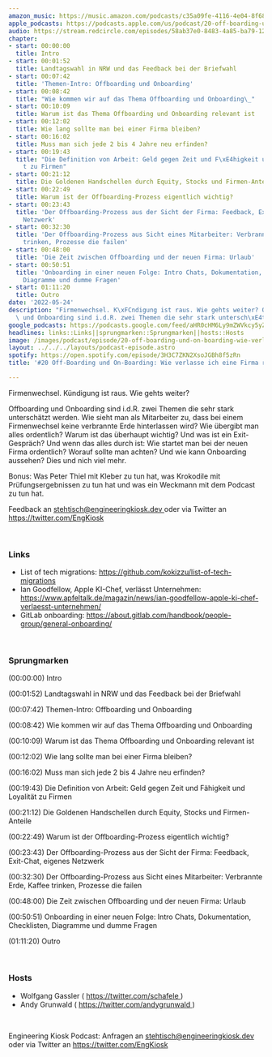 ```yaml
---
amazon_music: https://music.amazon.com/podcasts/c35a09fe-4116-4e04-8f68-77d61b112e46/episodes/f279aaac-4d4e-4580-adc2-1f881582f5d6/engineering-kiosk-20-off-boarding-und-on-boarding-wie-verlasse-ich-eine-firma-richtig
apple_podcasts: https://podcasts.apple.com/us/podcast/20-off-boarding-und-on-boarding-wie-verlasse-ich-eine/id1603082924?i=1000563437834
audio: https://stream.redcircle.com/episodes/58ab37e0-8483-4a85-ba79-12fc1ee84dc9/stream.mp3
chapter:
- start: 00:00:00
  title: Intro
- start: 00:01:52
  title: Landtagswahl in NRW und das Feedback bei der Briefwahl
- start: 00:07:42
  title: 'Themen-Intro: Offboarding und Onboarding'
- start: 00:08:42
  title: "Wie kommen wir auf das Thema Offboarding und Onboarding\_"
- start: 00:10:09
  title: Warum ist das Thema Offboarding und Onboarding relevant ist
- start: 00:12:02
  title: Wie lang sollte man bei einer Firma bleiben?
- start: 00:16:02
  title: Muss man sich jede 2 bis 4 Jahre neu erfinden?
- start: 00:19:43
  title: "Die Definition von Arbeit: Geld gegen Zeit und F\xE4higkeit und Loyalit\xE4\
    t zu Firmen"
- start: 00:21:12
  title: Die Goldenen Handschellen durch Equity, Stocks und Firmen-Anteile
- start: 00:22:49
  title: Warum ist der Offboarding-Prozess eigentlich wichtig?
- start: 00:23:43
  title: 'Der Offboarding-Prozess aus der Sicht der Firma: Feedback, Exit-Chat, eigenes
    Netzwerk'
- start: 00:32:30
  title: 'Der Offboarding-Prozess aus Sicht eines Mitarbeiter: Verbrannte Erde, Kaffee
    trinken, Prozesse die failen'
- start: 00:48:00
  title: 'Die Zeit zwischen Offboarding und der neuen Firma: Urlaub'
- start: 00:50:51
  title: 'Onboarding in einer neuen Folge: Intro Chats, Dokumentation, Checklisten,
    Diagramme und dumme Fragen'
- start: 01:11:20
  title: Outro
date: '2022-05-24'
description: "Firmenwechsel. K\xFCndigung ist raus. Wie gehts weiter? Offboarding\
  \ und Onboarding sind i.d.R. zwei Themen die sehr stark untersch\xE4tzt ..."
google_podcasts: https://podcasts.google.com/feed/aHR0cHM6Ly9mZWVkcy5yZWRjaXJjbGUuY29tLzBlY2ZkZmQ3LWZkYTEtNGMzZC05NTE1LTQ3NjcyN2Y5ZGY1ZQ/episode/NTQ3YTU0YjMtNTNlZC00NmExLTk2ODAtNGEwMTMxNDI3OTdm?sa=X&ved=0CAUQkfYCahcKEwi4xMSxj4L4AhUAAAAAHQAAAAAQNQ
headlines: links::Links||sprungmarken::Sprungmarken||hosts::Hosts
image: /images/podcast/episode/20-off-boarding-und-on-boarding-wie-verlasse-ich-eine-firma-richtig.jpg
layout: ../../../layouts/podcast-episode.astro
spotify: https://open.spotify.com/episode/3H3C7ZKN2XsoJGBh8f5zRn
title: '#20 Off-Boarding und On-Boarding: Wie verlasse ich eine Firma richtig?'

---
```


<p>
   Firmenwechsel. Kündigung ist raus. Wie gehts weiter?
  </p>
  <p>
   Offboarding und Onboarding sind i.d.R. zwei Themen die sehr stark unterschätzt werden. Wie sieht man als Mitarbeiter zu, dass bei einem Firmenwechsel keine verbrannte Erde hinterlassen wird? Wie übergibt man alles ordentlich? Warum ist das überhaupt wichtig? Und was ist ein Exit-Gespräch? Und wenn das alles durch ist: Wie startet man bei der neuen Firma ordentlich? Worauf sollte man achten? Und wie kann Onboarding aussehen? Dies und nich viel mehr.
  </p>
  <p>
   Bonus: Was Peter Thiel mit Kleber zu tun hat, was Krokodile mit Prüfungsergebnissen zu tun hat und was ein Weckmann mit dem Podcast zu tun hat.
  </p>
  <p>
   Feedback an
   <a href="mailto:stehtisch@engineeringkiosk.dev" rel="nofollow">
    stehtisch@engineeringkiosk.dev
   </a>
   oder via Twitter an
   <a href="https://twitter.com/EngKiosk" rel="nofollow">
    https://twitter.com/EngKiosk
   </a>
  </p>
  <p>
   <br/>
  </p>
  <h3 id="links">
   Links
  </h3>
  <ul>
   <li>
    List of tech migrations:
    <a href="https://github.com/kokizzu/list-of-tech-migrations" rel="nofollow">
     https://github.com/kokizzu/list-of-tech-migrations
    </a>
   </li>
   <li>
    Ian Goodfellow, Apple KI-Chef, verlässt Unternehmen:
    <a href="https://www.apfeltalk.de/magazin/news/ian-goodfellow-apple-ki-chef-verlaesst-unternehmen/" rel="nofollow">
     https://www.apfeltalk.de/magazin/news/ian-goodfellow-apple-ki-chef-verlaesst-unternehmen/
    </a>
   </li>
   <li>
    GitLab onboarding:
    <a href="https://about.gitlab.com/handbook/people-group/general-onboarding/" rel="nofollow">
     https://about.gitlab.com/handbook/people-group/general-onboarding/
    </a>
   </li>
  </ul>
  <p>
   <br/>
  </p>
  <h3 id="sprungmarken">
   Sprungmarken
  </h3>
  <p>
   (00:00:00) Intro
  </p>
  <p>
   (00:01:52) Landtagswahl in NRW und das Feedback bei der Briefwahl
  </p>
  <p>
   (00:07:42) Themen-Intro: Offboarding und Onboarding
  </p>
  <p>
   (00:08:42) Wie kommen wir auf das Thema Offboarding und Onboarding
  </p>
  <p>
   (00:10:09) Warum ist das Thema Offboarding und Onboarding relevant ist
  </p>
  <p>
   (00:12:02) Wie lang sollte man bei einer Firma bleiben?
  </p>
  <p>
   (00:16:02) Muss man sich jede 2 bis 4 Jahre neu erfinden?
  </p>
  <p>
   (00:19:43) Die Definition von Arbeit: Geld gegen Zeit und Fähigkeit und Loyalität zu Firmen
  </p>
  <p>
   (00:21:12) Die Goldenen Handschellen durch Equity, Stocks und Firmen-Anteile
  </p>
  <p>
   (00:22:49) Warum ist der Offboarding-Prozess eigentlich wichtig?
  </p>
  <p>
   (00:23:43) Der Offboarding-Prozess aus der Sicht der Firma: Feedback, Exit-Chat, eigenes Netzwerk
  </p>
  <p>
   (00:32:30) Der Offboarding-Prozess aus Sicht eines Mitarbeiter: Verbrannte Erde, Kaffee trinken, Prozesse die failen
  </p>
  <p>
   (00:48:00) Die Zeit zwischen Offboarding und der neuen Firma: Urlaub
  </p>
  <p>
   (00:50:51) Onboarding in einer neuen Folge: Intro Chats, Dokumentation, Checklisten, Diagramme und dumme Fragen
  </p>
  <p>
   (01:11:20) Outro
  </p>
  <p>
   <br/>
  </p>
  <h3 id="hosts">
   Hosts
  </h3>
  <ul>
   <li>
    Wolfgang Gassler (
    <a href="https://twitter.com/schafele" rel="nofollow">
     https://twitter.com/schafele
    </a>
    )
   </li>
   <li>
    Andy Grunwald (
    <a href="https://twitter.com/andygrunwald" rel="nofollow">
     https://twitter.com/andygrunwald
    </a>
    )
   </li>
  </ul>
  <p>
   <br/>
  </p>
  <p>
   Engineering Kiosk Podcast: Anfragen an
   <a href="mailto:stehtisch@engineeringkiosk.dev" rel="nofollow">
    stehtisch@engineeringkiosk.dev
   </a>
   oder via Twitter an
   <a href="https://twitter.com/EngKiosk" rel="nofollow">
    https://twitter.com/EngKiosk
   </a>
  </p>